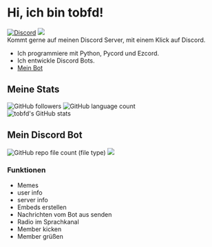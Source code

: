 # Hi, ich bin tobfd!
[![Discord](https://img.shields.io/discord/1082315916722835526?style=for-the-badge&logo=Discord&logoColor=white&label=Discord&color=blue)](https://discord.gg/rfgb4s3csV)
[![](https://img.shields.io/badge/tobfd_bot-00A966?style=for-the-badge&logo=github&logoColor=white)](https://github.com/tobfd/tobfd_bot)  
Kommt gerne auf meinen Discord Server, mit einem Klick auf Discord.
- Ich programmiere mit Python, Pycord und Ezcord.
- Ich entwickle Discord Bots.
- [Mein Bot](https://discord.com/api/oauth2/authorize?client_id=1128673160154320987&permissions=8&scope=bot%20applications.commands)
## Meine Stats
![GitHub followers](https://img.shields.io/github/followers/tobfd?label=Abos&style=for-the-badge&logo=GitHub)
![GitHub language count](https://img.shields.io/github/languages/count/tobfd/tobfd_bot?style=for-the-badge&logo=python&logoColor=orange&label=Sprachen&link=https%3A%2F%2Fdiscord.gg%2Frfgb4s3csV)  
![tobfd's GitHub stats](https://github-readme-stats.vercel.app/api?username=tobfd&show_icons=true&theme=dracula)
## Mein Discord Bot
![GitHub repo file count (file type)](https://img.shields.io/github/directory-file-count/tobfd/tobfd_bot%2Fcogs?style=for-the-badge&logo=Discord&logoColor=white&label=Cogs&link=github.com%2Ftobfd%2Ftobfd_bot)
[![](https://img.shields.io/badge/tobfd_bot-00A966?style=for-the-badge&logo=github&logoColor=white)](https://github.com/tobfd/tobfd_bot)
### Funktionen
- Memes
- user info
- server info
- Embeds erstellen
- Nachrichten vom Bot aus senden
- Radio im Sprachkanal
- Member kicken
- Member grüßen



